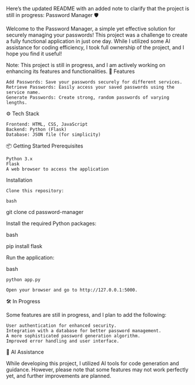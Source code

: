 Here’s the updated README with an added note to clarify that the project is still in progress:
Password Manager 🛡️

Welcome to the Password Manager, a simple yet effective solution for securely managing your passwords! This project was a challenge to create a fully functional application in just one day. While I utilized some AI assistance for coding efficiency, I took full ownership of the project, and I hope you find it useful!

Note: This project is still in progress, and I am actively working on enhancing its features and functionalities.
🚀 Features

    Add Passwords: Save your passwords securely for different services.
    Retrieve Passwords: Easily access your saved passwords using the service name.
    Generate Passwords: Create strong, random passwords of varying lengths.

⚙️ Tech Stack

    Frontend: HTML, CSS, JavaScript
    Backend: Python (Flask)
    Database: JSON file (for simplicity)

📦 Getting Started
Prerequisites

    Python 3.x
    Flask
    A web browser to access the application

Installation

    Clone this repository:

    bash

git clone <repository-url>
cd password-manager

Install the required Python packages:

bash

pip install flask

Run the application:

bash

    python app.py

    Open your browser and go to http://127.0.0.1:5000.

🛠️ In Progress

Some features are still in progress, and I plan to add the following:

    User authentication for enhanced security.
    Integration with a database for better password management.
    A more sophisticated password generation algorithm.
    Improved error handling and user interface.

🤖 AI Assistance

While developing this project, I utilized AI tools for code generation and guidance. However, please note that some features may not work perfectly yet, and further improvements are planned.
